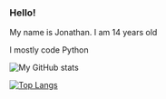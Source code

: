 ### Hello!
My name is Jonathan. I am 14 years old

I mostly code Python

![My GitHub stats](https://github-readme-stats.vercel.app/api?username=Un10ck3d&show_icons=true&theme=radical)

[![Top Langs](https://github-readme-stats.vercel.app/api/top-langs/?username=Un10ck3d&theme=radical)](https://github.com/Un10ck3d/github-readme-stats)
